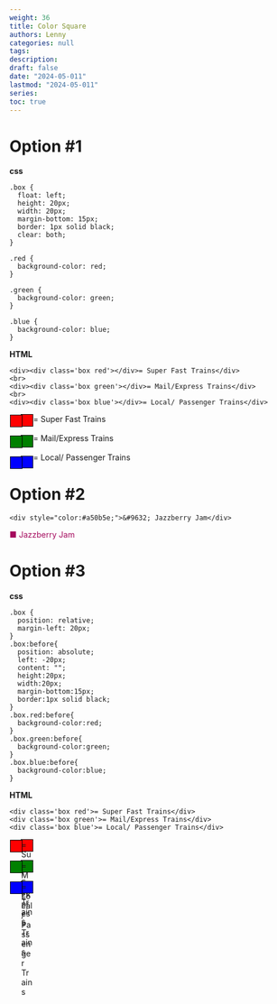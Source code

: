 ```yaml
---
weight: 36
title: Color Square
authors: Lenny
categories: null
tags: 
description: 
draft: false
date: "2024-05-011"
lastmod: "2024-05-011"
series:
toc: true
---
```



<!--more-->

# Option #1

<b>css</b>
```
.box {
  float: left;
  height: 20px;
  width: 20px;
  margin-bottom: 15px;
  border: 1px solid black;
  clear: both;
}

.red {
  background-color: red;
}

.green {
  background-color: green;
}

.blue {
  background-color: blue;
}
```

<b>HTML</b>
```
<div><div class='box red'></div>= Super Fast Trains</div>
<br>
<div><div class='box green'></div>= Mail/Express Trains</div>
<br>
<div><div class='box blue'></div>= Local/ Passenger Trains</div>
```

<style>
.box {
  float: left;
  height: 20px;
  width: 20px;
  margin-bottom: 15px;
  border: 1px solid black;
  clear: both;
}

.red {
  background-color: red;
}

.green {
  background-color: green;
}

.blue {
  background-color: blue;
}
</style>

<div><div class='box red'></div> = Super Fast Trains</div>
<br>
<div><div class='box green'></div> = Mail/Express Trains</div>
<br>
<div><div class='box blue'></div> = Local/ Passenger Trains</div>


# Option #2
```
<div style="color:#a50b5e;">&#9632; Jazzberry Jam</div>
```

<div style="color: #a50b5e;">&#9632; Jazzberry Jam</div>


# Option #3

<b>css</b>
```
.box {
  position: relative;
  margin-left: 20px;
}
.box:before{
  position: absolute;
  left: -20px;
  content: "";
  height:20px;
  width:20px;
  margin-bottom:15px;
  border:1px solid black;
}
.box.red:before{
  background-color:red;
}
.box.green:before{
  background-color:green;
}
.box.blue:before{
  background-color:blue;
}
```

<b>HTML</b>
```
<div class='box red'>= Super Fast Trains</div>
<div class='box green'>= Mail/Express Trains</div>
<div class='box blue'>= Local/ Passenger Trains</div>
```


<style>
.box {
  position: relative;
  margin-left: 20px;
}
.box:before{
  position: absolute;
  left: -20px;
  content: "";
  height:20px;
  width:20px;
  margin-bottom:15px;
  border:1px solid black;
}
.box.red:before{
  background-color:red;
}
.box.green:before{
  background-color:green;
}
.box.blue:before{
  background-color:blue;
}
</style>

<div class='box red'> = Super Fast Trains</div>
<br>
<div class='box green'> = Mail/Express Trains</div>
<br>
<div class='box blue'> = Local/ Passenger Trains</div>


